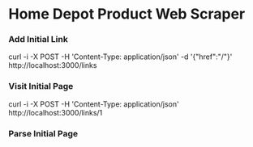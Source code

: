 # Home Depot Product Web Scraper


### Add Initial Link
curl -i -X POST -H 'Content-Type: application/json' -d '{"href":"/"}' http://localhost:3000/links

### Visit Initial Page
curl -i -X POST -H 'Content-Type: application/json' http://localhost:3000/links/1

### Parse Initial Page
